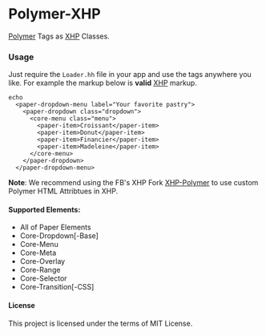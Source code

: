 Polymer-XHP
==========
[Polymer][Polymer] Tags as [XHP][XHP] Classes.

### Usage
 Just require the `Loader.hh` file in your app and use the tags anywhere you like.
For example the markup below is __valid__ [XHP][XHP] markup.

```hack
echo
  <paper-dropdown-menu label="Your favorite pastry">
    <paper-dropdown class="dropdown">
      <core-menu class="menu">
        <paper-item>Croissant</paper-item>
        <paper-item>Donut</paper-item>
        <paper-item>Financier</paper-item>
        <paper-item>Madeleine</paper-item>
      </core-menu>
    </paper-dropdown>
  </paper-dropdown-menu>
```

__Note__: We recommend using the FB's XHP Fork [XHP-Polymer][XHP-Polymer] to use custom Polymer HTML Attribtues in XHP.

#### Supported Elements:
 - All of Paper Elements
 - Core-Dropdown[-Base]
 - Core-Menu
 - Core-Meta
 - Core-Overlay
 - Core-Range
 - Core-Selector
 - Core-Transition[-CSS]

#### License
This project is licensed under the terms of MIT License.

[Polymer]:https://www.polymer-project.org/0.5/docs/start/everything.html
[XHP]:https://github.com/facebook/xhp-lib
[XHP-Polymer]:https://github.com/steelbrain/XHP-Polymer
